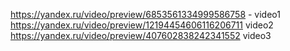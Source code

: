 https://yandex.ru/video/preview/6853561334999586758 - video1
https://yandex.ru/video/preview/12194454606116206711 video2
https://yandex.ru/video/preview/407602838242341552 video3